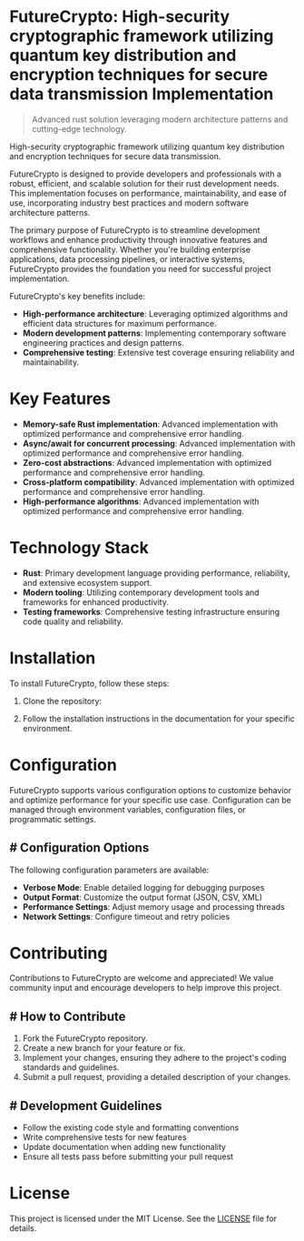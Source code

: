 <!-- fallback_FutureCrypto_20250720122156_59137 -->

# FutureCrypto: High-security cryptographic framework utilizing quantum key distribution and encryption techniques for secure data transmission Implementation
> Advanced rust solution leveraging modern architecture patterns and cutting-edge technology.

High-security cryptographic framework utilizing quantum key distribution and encryption techniques for secure data transmission.

FutureCrypto is designed to provide developers and professionals with a robust, efficient, and scalable solution for their rust development needs. This implementation focuses on performance, maintainability, and ease of use, incorporating industry best practices and modern software architecture patterns.

The primary purpose of FutureCrypto is to streamline development workflows and enhance productivity through innovative features and comprehensive functionality. Whether you're building enterprise applications, data processing pipelines, or interactive systems, FutureCrypto provides the foundation you need for successful project implementation.

FutureCrypto's key benefits include:

* **High-performance architecture**: Leveraging optimized algorithms and efficient data structures for maximum performance.
* **Modern development patterns**: Implementing contemporary software engineering practices and design patterns.
* **Comprehensive testing**: Extensive test coverage ensuring reliability and maintainability.

# Key Features

* **Memory-safe Rust implementation**: Advanced implementation with optimized performance and comprehensive error handling.
* **Async/await for concurrent processing**: Advanced implementation with optimized performance and comprehensive error handling.
* **Zero-cost abstractions**: Advanced implementation with optimized performance and comprehensive error handling.
* **Cross-platform compatibility**: Advanced implementation with optimized performance and comprehensive error handling.
* **High-performance algorithms**: Advanced implementation with optimized performance and comprehensive error handling.

# Technology Stack

* **Rust**: Primary development language providing performance, reliability, and extensive ecosystem support.
* **Modern tooling**: Utilizing contemporary development tools and frameworks for enhanced productivity.
* **Testing frameworks**: Comprehensive testing infrastructure ensuring code quality and reliability.

# Installation

To install FutureCrypto, follow these steps:

1. Clone the repository:


2. Follow the installation instructions in the documentation for your specific environment.

# Configuration

FutureCrypto supports various configuration options to customize behavior and optimize performance for your specific use case. Configuration can be managed through environment variables, configuration files, or programmatic settings.

## # Configuration Options

The following configuration parameters are available:

* **Verbose Mode**: Enable detailed logging for debugging purposes
* **Output Format**: Customize the output format (JSON, CSV, XML)
* **Performance Settings**: Adjust memory usage and processing threads
* **Network Settings**: Configure timeout and retry policies

# Contributing

Contributions to FutureCrypto are welcome and appreciated! We value community input and encourage developers to help improve this project.

## # How to Contribute

1. Fork the FutureCrypto repository.
2. Create a new branch for your feature or fix.
3. Implement your changes, ensuring they adhere to the project's coding standards and guidelines.
4. Submit a pull request, providing a detailed description of your changes.

## # Development Guidelines

* Follow the existing code style and formatting conventions
* Write comprehensive tests for new features
* Update documentation when adding new functionality
* Ensure all tests pass before submitting your pull request

# License

This project is licensed under the MIT License. See the [LICENSE](https://github.com/ewhu/FutureCrypto/blob/main/LICENSE) file for details.
